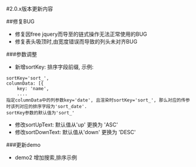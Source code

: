 #2.0.x版本更新内容

##修复BUG
- 修复因free jquery而导至的链式操作无法正常使用的BUG
- 修复表头吸顶时,由宽度错误而导致的列头未对齐BUG

###参数调整
- 新增sortKey: 排序字段前缀, 示例:
```
sortKey='sort_',
columnData: [{
    key: 'name',
    ....
指定columnData中的列参数key='date', 且渲染时sortKey='sort_', 那么对应的传参时该列对应的排序字段为'sort_date'.
sortKey参数的默认值为'sort_'
```
- 修改sortUpText: 默认值从'up' 更换为 'ASC'
- 修改sortDownText: 默认值从'down' 更换为 'DESC'

###更新demo
- demo2 增加搜索,排序示例
